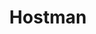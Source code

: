 ---
codehost: https://github.com/https://github.com/hostman-examples
logohandle: hostman
sort: hostman
title: Hostman
twitter: https://x.com/hostman_com
website: https://hostman.com/
---